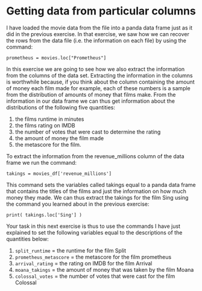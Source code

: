# Getting data from particular columns

I have loaded the movie data from the file into a panda data frame just as it did in the previous exercise.  In that exercise, we saw how we can recover the rows from the data file (i.e. the information on each file) by using the command:

````
prometheus = movies.loc["Prometheus"]
````

In this exercise we are going to see how we also extract the information from the columns of the data set.  Extracting the information in the columns is worthwhile because, if you think about the column containing the amount of money each film made for example, each of these numbers is a sample from the distribution of amounts of money that films make.  From the information in our data frame we can thus get information about the distributions of the following five quantities:

1. the films runtime in minutes
2. the films rating on IMDB
3. the number of votes that were cast to determine the rating
4. the amount of money the film made 
5. the metascore for the film.

To extract the information from the revenue_millions column of the data frame we run the command:

````
takings = movies_df['revenue_millions']
````

This command sets the variables called takings equal to a panda data frame that contains the titles of the films and just the information  on how much money they made.  We can thus extract the takings for the film Sing using the command you learned about in the previous exercise:

````
print( takings.loc['Sing'] )
````

Your task in this next exercise is thus to use the commands I have just explained to set the following variables equal to the descriptions of the quantities below:

1. `split_runtime` = the runtime for the film Split
2. `prometheus_metascore` = the metascore for the film prometheus
3. `arrival_rating` = the rating on IMDB for the film Arrival
4. `moana_takings` = the amount of money that was taken by the film Moana
5. `colossal_votes` = the number of votes that were cast for the film Colossal


